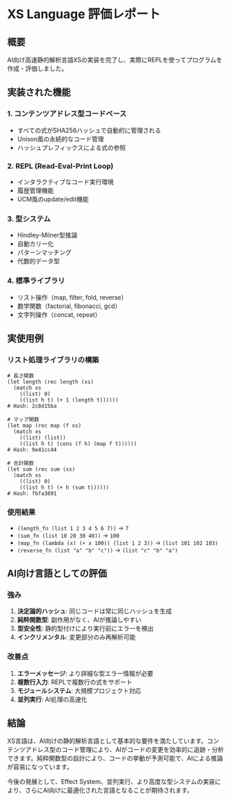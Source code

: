 # XS Language 評価レポート

## 概要
AI向け高速静的解析言語XSの実装を完了し、実際にREPLを使ってプログラムを作成・評価しました。

## 実装された機能

### 1. コンテンツアドレス型コードベース
- すべての式がSHA256ハッシュで自動的に管理される
- Unison風の永続的なコード管理
- ハッシュプレフィックスによる式の参照

### 2. REPL (Read-Eval-Print Loop)
- インタラクティブなコード実行環境
- 履歴管理機能
- UCM風のupdate/edit機能

### 3. 型システム
- Hindley-Milner型推論
- 自動カリー化
- パターンマッチング
- 代数的データ型

### 4. 標準ライブラリ
- リスト操作（map, filter, fold, reverse）
- 数学関数（factorial, fibonacci, gcd）
- 文字列操作（concat, repeat）

## 実使用例

### リスト処理ライブラリの構築
```xs
# 長さ関数
(let length (rec length (xs) 
  (match xs 
    ((list) 0) 
    ((list h t) (+ 1 (length t))))))
# Hash: 2c8d15ba

# マップ関数
(let map (rec map (f xs) 
  (match xs 
    ((list) (list)) 
    ((list h t) (cons (f h) (map f t))))))
# Hash: 9e41cc44

# 合計関数
(let sum (rec sum (xs) 
  (match xs 
    ((list) 0) 
    ((list h t) (+ h (sum t))))))
# Hash: fbfa3891
```

### 使用結果
- `(length_fn (list 1 2 3 4 5 6 7))` → `7`
- `(sum_fn (list 10 20 30 40))` → `100`
- `(map_fn (lambda (x) (+ x 100)) (list 1 2 3))` → `(list 101 102 103)`
- `(reverse_fn (list "a" "b" "c"))` → `(list "c" "b" "a")`

## AI向け言語としての評価

### 強み
1. **決定論的ハッシュ**: 同じコードは常に同じハッシュを生成
2. **純粋関数型**: 副作用がなく、AIが推論しやすい
3. **型安全性**: 静的型付けにより実行前にエラーを検出
4. **インクリメンタル**: 変更部分のみ再解析可能

### 改善点
1. **エラーメッセージ**: より詳細な型エラー情報が必要
2. **複数行入力**: REPLで複数行の式をサポート
3. **モジュールシステム**: 大規模プロジェクト対応
4. **並列実行**: AI処理の高速化

## 結論
XS言語は、AI向けの静的解析言語として基本的な要件を満たしています。コンテンツアドレス型のコード管理により、AIがコードの変更を効率的に追跡・分析できます。純粋関数型の設計により、コードの挙動が予測可能で、AIによる推論が容易になっています。

今後の発展として、Effect System、並列実行、より高度な型システムの実装により、さらにAI向けに最適化された言語となることが期待されます。
